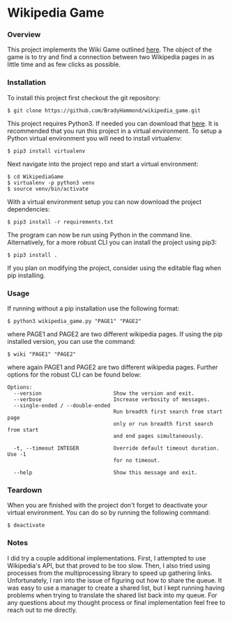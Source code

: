 # Wikipedia Game

### Overview
This project implements the Wiki Game outlined [here](https://en.wikipedia.org/wiki/Wikipedia:Wiki_Game). The object of 
the game is to try and find a connection between two Wikipedia pages in as little time and as few clicks as possible.

### Installation
To install this project first checkout the git repository:
```
$ git clone https://github.com/BradyHammond/wikipedia_game.git
```
This project requires Python3. If needed you can download that [here](https://www.python.org/downloads/). It is 
recommended that you run this project in a virtual environment. To setup a Python virtual environment you will need to 
install virtualenv:
```
$ pip3 install virtualenv
```
Next navigate into the project repo and start a virtual environment:
```
$ cd WikipediaGame
$ virtualenv -p python3 venv
$ source venv/bin/activate
```
With a virtual environment setup you can now download the project dependencies:
```
$ pip3 install -r requirements.txt
```
The program can now be run using Python in the command line. Alternatively, for a more robust CLI you can install the
project using pip3:
```
$ pip3 install .
```
If you plan on modifying the project, consider using the editable flag when pip installing.

### Usage
If running without a pip installation use the following format:
```
$ python3 wikipedia_game.py "PAGE1" "PAGE2"
```
where PAGE1 and PAGE2 are two different wikipedia pages. If using the pip installed version, you can use the command:
```
$ wiki "PAGE1" "PAGE2"
```
where again PAGE1 and PAGE2 are two different wikipedia pages. Further options for the robust CLI can be found below:
```
Options:
  --version                       Show the version and exit.
  --verbose                       Increase verbosity of messages.
  --single-ended / --double-ended
                                  Run breadth first search from start page
                                  only or run breadth first search from start
                                  and end pages simultaneously.

  -t, --timeout INTEGER           Override default timeout duration. Use -1
                                  for no timeout.

  --help                          Show this message and exit.
```
### Teardown
When you are finished with the project don't forget to deactivate your virtual environment. You can do so by running the 
following command:
```
$ deactivate
```

### Notes
I did try a couple additional implementations. First, I attempted to use Wikipedia's API, but that proved to be too 
slow. Then, I also tried using processes from the multiprocessing library to speed up gathering links. Unfortunately, I 
ran into the issue of figuring out how to share the queue. It was easy to use a manager to create a shared list, but I 
kept running having problems when trying to translate the shared list back into my queue. For any questions about my 
thought process or final implementation feel free to reach out to me directly.